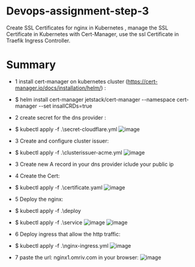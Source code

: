 # Devops-assignment-step-3
Create SSL Certificates for nginx in Kubernetes , manage the SSL Certificate in Kubernetes with Cert-Manager, use the ssl Certificate in Traefik Ingress Controller. 


# Summary
- 1 install cert-manager on kubernetes cluster (https://cert-manager.io/docs/installation/helm/) :
- $ helm install cert-manager jetstack/cert-manager --namespace cert-manager --set insallCRDs=true

- 2 create secret for the dns provider :
- $ kubectl apply -f .\secret-cloudflare.yml
![image](https://user-images.githubusercontent.com/113102456/233783458-ab8c6371-a082-4fac-baab-57cc875c04a3.png)

- 3 Create and configure cluster issuer:
- $ kubectl apply -f .\clusterissuer-acme.yml 
![image](https://user-images.githubusercontent.com/113102456/233783476-0bd56a69-0a0a-4f56-aa37-07734017c0a1.png)

- 3 Create new A record in your dns provider iclude your public ip 

- 4 Create the Cert:
- $ kubectl apply -f .\certificate.yaml
![image](https://user-images.githubusercontent.com/113102456/233780124-1a2e91a3-8192-4904-848a-0e30951a1e7a.png)

- 5 Deploy the nginx:
- $ kubectl apply -f .\deploy
- $ kubectl apply -f .\service
![image](https://user-images.githubusercontent.com/113102456/233780197-3cf1e1ba-b5cf-4e06-af3d-fd7a350f2faf.png)
![image](https://user-images.githubusercontent.com/113102456/233780206-617e436c-3a18-4927-b94f-5e8b65402521.png)

- 6 Deploy ingress that allow the http traffic:
- $ kubectl apply -f .\nginx-ingress.yml
![image](https://user-images.githubusercontent.com/113102456/233780251-7fd3c811-3779-4f3c-b574-f35d6787f6d0.png)

- 7 paste the url: nginx1.omriv.com in your browser:
![image](https://user-images.githubusercontent.com/113102456/233780453-a08b08ac-9194-411f-9fe8-d5a729c020fc.png)


